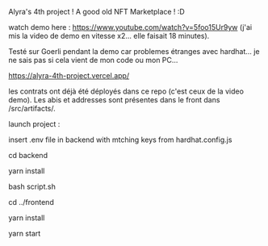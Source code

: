 Alyra's 4th project ! A good old NFT Marketplace ! :D

watch demo here : https://www.youtube.com/watch?v=5foo15Ur9yw
(j'ai mis la video de demo en vitesse x2... elle faisait 18 minutes).

Testé sur Goerli pendant la demo car problemes étranges avec hardhat... je ne sais pas si cela vient de mon code ou mon PC...

https://alyra-4th-project.vercel.app/

les contrats ont déjà été déployés dans ce repo (c'est ceux de la video demo). Les abis et addresses sont présentes dans le front dans /src/artifacts/.

launch project :

insert .env file in backend with mtching keys from hardhat.config.js


cd backend

yarn install

bash script.sh

cd ../frontend

yarn install

yarn start
